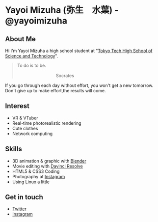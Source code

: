 # Yayoi Mizuha (弥生　水葉) - @yayoimizuha

## About Me

Hi I'm Yayoi Mizuha a high school student at "[Tokyo Tech High School of Science and Technology](https://www.hst.titech.ac.jp/)".

> To do is to be.
>
> 　　　　　　　　　Socrates

If you go through each day without effort, you won't get a new tomorrow. Don't give up to make effort,the results will come. 

## Interest

- VR & VTuber
- Real-time photorealistic rendering
- Cute clothes
- Network computing

## Skills

- 3D animation & graphic with [Blender](https://www.blender.org/)
- Movie editing with [Davinci Resolve](https://www.blackmagicdesign.com/products/davinciresolve/)
- HTML5 & CSS3 Coding
- Photography at [Instagram](https://www.instagram.com/tomo_kata_/)
- Using Linux a little

## Get in touch

- [Twitter](https://mobile.twitter.com/yayoi_mizuha)
- [Instagram](https://www.instagram.com/tomo_kata_/)



<!--
**yayoimizuha/yayoimizuha** is a ✨ _special_ ✨ repository because its `README.md` (this file) appears on your GitHub profile.

Here are some ideas to get you started:

- 🔭 I’m currently working on ...
- 🌱 I’m currently learning ...
- 👯 I’m looking to collaborate on ...
- 🤔 I’m looking for help with ...
- 💬 Ask me about ...
- 📫 How to reach me: ...
- 😄 Pronouns: ...
- ⚡ Fun fact: ...
-->
